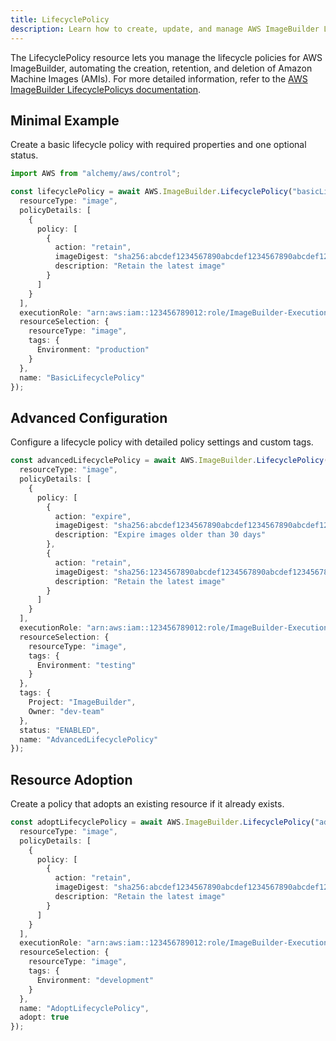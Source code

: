 ```yaml
---
title: LifecyclePolicy
description: Learn how to create, update, and manage AWS ImageBuilder LifecyclePolicys using Alchemy Cloud Control.
---
```


The LifecyclePolicy resource lets you manage the lifecycle policies for AWS ImageBuilder, automating the creation, retention, and deletion of Amazon Machine Images (AMIs). For more detailed information, refer to the [AWS ImageBuilder LifecyclePolicys documentation](https://docs.aws.amazon.com/imagebuilder/latest/userguide/).

## Minimal Example

Create a basic lifecycle policy with required properties and one optional status.

```ts
import AWS from "alchemy/aws/control";

const lifecyclePolicy = await AWS.ImageBuilder.LifecyclePolicy("basicLifecyclePolicy", {
  resourceType: "image",
  policyDetails: [
    {
      policy: [
        {
          action: "retain",
          imageDigest: "sha256:abcdef1234567890abcdef1234567890abcdef1234567890abcdef1234567890",
          description: "Retain the latest image"
        }
      ]
    }
  ],
  executionRole: "arn:aws:iam::123456789012:role/ImageBuilder-Execution-Role",
  resourceSelection: {
    resourceType: "image",
    tags: {
      Environment: "production"
    }
  },
  name: "BasicLifecyclePolicy"
});
```

## Advanced Configuration

Configure a lifecycle policy with detailed policy settings and custom tags.

```ts
const advancedLifecyclePolicy = await AWS.ImageBuilder.LifecyclePolicy("advancedLifecyclePolicy", {
  resourceType: "image",
  policyDetails: [
    {
      policy: [
        {
          action: "expire",
          imageDigest: "sha256:abcdef1234567890abcdef1234567890abcdef1234567890abcdef1234567890",
          description: "Expire images older than 30 days"
        },
        {
          action: "retain",
          imageDigest: "sha256:1234567890abcdef1234567890abcdef1234567890abcdef1234567890abcdef",
          description: "Retain the latest image"
        }
      ]
    }
  ],
  executionRole: "arn:aws:iam::123456789012:role/ImageBuilder-Execution-Role",
  resourceSelection: {
    resourceType: "image",
    tags: {
      Environment: "testing"
    }
  },
  tags: {
    Project: "ImageBuilder",
    Owner: "dev-team"
  },
  status: "ENABLED",
  name: "AdvancedLifecyclePolicy"
});
```

## Resource Adoption

Create a policy that adopts an existing resource if it already exists.

```ts
const adoptLifecyclePolicy = await AWS.ImageBuilder.LifecyclePolicy("adoptLifecyclePolicy", {
  resourceType: "image",
  policyDetails: [
    {
      policy: [
        {
          action: "retain",
          imageDigest: "sha256:abcdef1234567890abcdef1234567890abcdef1234567890abcdef1234567890",
          description: "Retain the latest image"
        }
      ]
    }
  ],
  executionRole: "arn:aws:iam::123456789012:role/ImageBuilder-Execution-Role",
  resourceSelection: {
    resourceType: "image",
    tags: {
      Environment: "development"
    }
  },
  name: "AdoptLifecyclePolicy",
  adopt: true
});
```